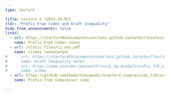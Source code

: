 ```yaml
---
type: lecture

title: Lecture 2 [2023-10-02]
tldr: "Prefix Free Codes and Kraft Inequality"
hide_from_announcments: false
links: 
  - url: https://stanforddatacompressionclass.github.io/notes/lossless_iid/prefix_free_codes.html
    name: Prefix Free Codes notes
  - url: /static_files/L2_ann.pdf
    name: slides (annotated)
#    - url: https://stanforddatacompressionclass.github.io/notes/lossless_iid/kraft_ineq_and_optimality.html
#      name: Kraft Inequality notes
#    - url: https://www.youtube.com/watch?v=zjL_0q-AsoQ&list=PLv_7iO_xlL0Jgc35Pqn7XP5VTQ5krLMOl&index=3
#      name: video
  - url: https://github.com/kedartatwawadi/stanford_compression_library/blob/main/scl/compressors/prefix_free_compressors.py
    name: Prefix-free Compressor code

---
```

